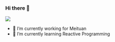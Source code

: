 ### Hi there 👋

<!--![alexdyysp's GitHub Stats](https://github-readme-stats.vercel.app/api?username=alexdyysp&show_icons=true&theme=radical)-->


  <img src="https://github-readme-stats.vercel.app/api?username=alexdyysp&show_icons=true&theme=radical&bg_color=30,e96443,904e95&title_color=fff&text_color=fff&hide=contribs,issues" />

- 🔭 I’m currently working for Meituan
- 🌱 I’m currently learning Reactive Programming
<!--
**alexdyysp/alexdyysp** is a ✨ _special_ ✨ repository because its `README.md` (this file) appears on your GitHub profile.

- 👯 I’m looking to collaborate on ...
- 🤔 I’m looking for help with ...
- 💬 Ask me about ...
- 📫 How to reach me: ...
- 😄 Pronouns: ...
- ⚡ Fun fact: ...
-->
